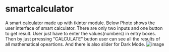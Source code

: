 # smartcalculator
A smart calculator made up with tkinter module.
Below Photo shows the user interface of smart calculator.
There are only two inputs and one button to get result.
User just have to enter the values(numbers) in entry boxes.
Then by just prressing "CALCULATE" button user can see all the results of all mathematical opeartions.
And there is also slider for Dark Mode.
![image](https://user-images.githubusercontent.com/95061742/155878458-cf939858-1960-4652-9bc2-4082815caead.png)

